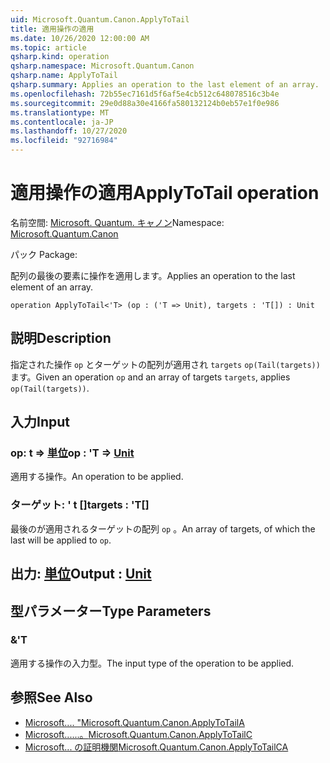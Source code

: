 ```yaml
---
uid: Microsoft.Quantum.Canon.ApplyToTail
title: 適用操作の適用
ms.date: 10/26/2020 12:00:00 AM
ms.topic: article
qsharp.kind: operation
qsharp.namespace: Microsoft.Quantum.Canon
qsharp.name: ApplyToTail
qsharp.summary: Applies an operation to the last element of an array.
ms.openlocfilehash: 72b55ec7161d5f6af5e4cb512c648078516c3b4e
ms.sourcegitcommit: 29e0d88a30e4166fa580132124b0eb57e1f0e986
ms.translationtype: MT
ms.contentlocale: ja-JP
ms.lasthandoff: 10/27/2020
ms.locfileid: "92716984"
---
```

# <a name="applytotail-operation"></a><span data-ttu-id="37cc3-102">適用操作の適用</span><span class="sxs-lookup"><span data-stu-id="37cc3-102">ApplyToTail operation</span></span>

<span data-ttu-id="37cc3-103">名前空間: [Microsoft. Quantum. キャノン](xref:Microsoft.Quantum.Canon)</span><span class="sxs-lookup"><span data-stu-id="37cc3-103">Namespace: [Microsoft.Quantum.Canon](xref:Microsoft.Quantum.Canon)</span></span>

<span data-ttu-id="37cc3-104">パック [](https://nuget.org/packages/)</span><span class="sxs-lookup"><span data-stu-id="37cc3-104">Package: [](https://nuget.org/packages/)</span></span>


<span data-ttu-id="37cc3-105">配列の最後の要素に操作を適用します。</span><span class="sxs-lookup"><span data-stu-id="37cc3-105">Applies an operation to the last element of an array.</span></span>

```qsharp
operation ApplyToTail<'T> (op : ('T => Unit), targets : 'T[]) : Unit
```


## <a name="description"></a><span data-ttu-id="37cc3-106">説明</span><span class="sxs-lookup"><span data-stu-id="37cc3-106">Description</span></span>

<span data-ttu-id="37cc3-107">指定された操作 `op` とターゲットの配列が適用され `targets` `op(Tail(targets))` ます。</span><span class="sxs-lookup"><span data-stu-id="37cc3-107">Given an operation `op` and an array of targets `targets`, applies `op(Tail(targets))`.</span></span>

## <a name="input"></a><span data-ttu-id="37cc3-108">入力</span><span class="sxs-lookup"><span data-stu-id="37cc3-108">Input</span></span>

### <a name="op--t--unit"></a><span data-ttu-id="37cc3-109">op: t => [単位](xref:microsoft.quantum.lang-ref.unit)</span><span class="sxs-lookup"><span data-stu-id="37cc3-109">op : 'T => [Unit](xref:microsoft.quantum.lang-ref.unit)</span></span> 

<span data-ttu-id="37cc3-110">適用する操作。</span><span class="sxs-lookup"><span data-stu-id="37cc3-110">An operation to be applied.</span></span>


### <a name="targets--t"></a><span data-ttu-id="37cc3-111">ターゲット: ' t []</span><span class="sxs-lookup"><span data-stu-id="37cc3-111">targets : 'T[]</span></span>

<span data-ttu-id="37cc3-112">最後のが適用されるターゲットの配列 `op` 。</span><span class="sxs-lookup"><span data-stu-id="37cc3-112">An array of targets, of which the last will be applied to `op`.</span></span>



## <a name="output--unit"></a><span data-ttu-id="37cc3-113">出力: [単位](xref:microsoft.quantum.lang-ref.unit)</span><span class="sxs-lookup"><span data-stu-id="37cc3-113">Output : [Unit](xref:microsoft.quantum.lang-ref.unit)</span></span>



## <a name="type-parameters"></a><span data-ttu-id="37cc3-114">型パラメーター</span><span class="sxs-lookup"><span data-stu-id="37cc3-114">Type Parameters</span></span>

### <a name="t"></a><span data-ttu-id="37cc3-115">&</span><span class="sxs-lookup"><span data-stu-id="37cc3-115">'T</span></span>

<span data-ttu-id="37cc3-116">適用する操作の入力型。</span><span class="sxs-lookup"><span data-stu-id="37cc3-116">The input type of the operation to be applied.</span></span>

## <a name="see-also"></a><span data-ttu-id="37cc3-117">参照</span><span class="sxs-lookup"><span data-stu-id="37cc3-117">See Also</span></span>

- [<span data-ttu-id="37cc3-118">Microsoft.... "</span><span class="sxs-lookup"><span data-stu-id="37cc3-118">Microsoft.Quantum.Canon.ApplyToTailA</span></span>](xref:Microsoft.Quantum.Canon.ApplyToTailA)
- [<span data-ttu-id="37cc3-119">Microsoft......。</span><span class="sxs-lookup"><span data-stu-id="37cc3-119">Microsoft.Quantum.Canon.ApplyToTailC</span></span>](xref:Microsoft.Quantum.Canon.ApplyToTailC)
- [<span data-ttu-id="37cc3-120">Microsoft... の証明機関</span><span class="sxs-lookup"><span data-stu-id="37cc3-120">Microsoft.Quantum.Canon.ApplyToTailCA</span></span>](xref:Microsoft.Quantum.Canon.ApplyToTailCA)
